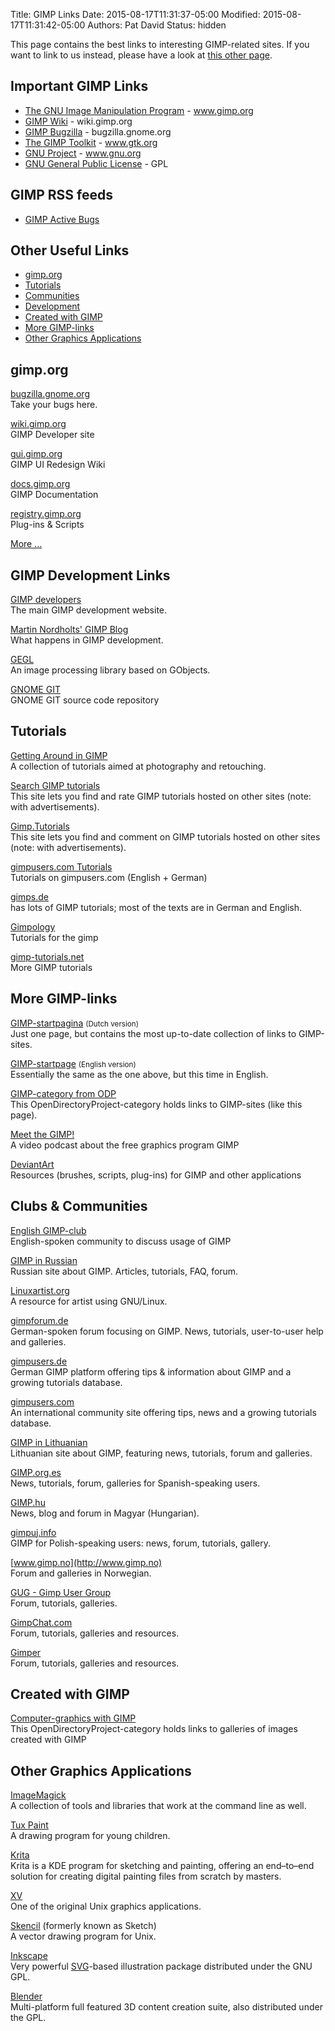 Title: GIMP Links
Date: 2015-08-17T11:31:37-05:00
Modified: 2015-08-17T11:31:42-05:00
Authors: Pat David
Status: hidden


This page contains the best links to interesting GIMP-related sites. If you want to link to us instead, please have a look at [this other page](/about/linking.html).

## Important GIMP Links

*   [The GNU Image Manipulation Program](//www.gimp.org/) - www.gimp.org
*   [GIMP Wiki](http://wiki.gimp.org/) - wiki.gimp.org
*   [GIMP Bugzilla](https://bugzilla.gnome.org/) - bugzilla.gnome.org
*   [The GIMP Toolkit](http://www.gtk.org/) - www.gtk.org
*   [GNU Project](http://www.gnu.org/) - www.gnu.org
*   [GNU General Public License](/about/COPYING) - GPL

## GIMP RSS feeds

*   [GIMP Active Bugs](https://bugzilla.gnome.org/buglist.cgi?bug_file_loc_type=substring&bug_status=UNCONFIRMED&bug_status=NEW&bug_status=ASSIGNED&bug_status=NEEDINFO&bug_status=REOPENED&bug_status=RESOLVED&bug_status=VERIFIED&bug_status=CLOSED&changedin=7&chfieldto=Now&product=GIMP&query_format=advanced&title=Bug%20List:%20GIMP%20-%20Current%20Bug%20Week&ctype=atom)

## Other Useful Links

*   [gimp.org](#org)
*   [Tutorials](#tuts)
*   [Communities](#clubs)
*   [Development](#development)
*   [Created with GIMP](#created)
*   [More GIMP-links](#more)
*   [Other Graphics Applications](#other)

## <a name="org"></a>gimp.org

[bugzilla.gnome.org](https://bugzilla.gnome.org)  
 Take your bugs here.

[wiki.gimp.org](http://wiki.gimp.org)  
 GIMP Developer site

[gui.gimp.org](http://gui.gimp.org "GIMP Usability")  
 GIMP UI Redesign Wiki

[docs.gimp.org](http://docs.gimp.org)  
 GIMP Documentation

[registry.gimp.org](http://registry.gimp.org)  
 Plug-ins & Scripts

[More ...](org.html)

## <a name="development"></a>GIMP Development Links

[GIMP developers](http://wiki.gimp.org)  
 The main GIMP development website.

[Martin Nordholts' GIMP Blog](http://www.chromecode.com/)  
 What happens in GIMP development.

[GEGL](http://www.gegl.org/)  
 An image processing library based on GObjects.

[GNOME GIT](https://git.gnome.org/)  
 GNOME GIT source code repository

## <a name="tuts"></a>Tutorials

[Getting Around in GIMP](http://blog.patdavid.net/p/getting-around-in-gimp.html)  
 A collection of tutorials aimed at photography and retouching.

[Search GIMP tutorials](http://www.pixel2life.com/tutorials/gimp/)  
 This site lets you find and rate GIMP tutorials hosted on other sites (note: with advertisements).

[Gimp.Tutorials](http://www.ghuj.com/)  
 This site lets you find and comment on GIMP tutorials hosted on other sites (note: with advertisements).

[gimpusers.com Tutorials](http://www.gimpusers.com/tutorials.php)  
 Tutorials on gimpusers.com (English + German)

[gimps.de](http://gimps.de/)  
 has lots of GIMP tutorials; most of the texts are in German and English.

[Gimpology](http://gimpology.com/)  
 Tutorials for the gimp

[gimp-tutorials.net](http://gimp-tutorials.net/)  
 More GIMP tutorials

## <a name="more"></a>More GIMP-links

[GIMP-startpagina](http://gimp.startpagina.nl) <small>(Dutch version)</small>  
 Just one page, but contains the most up-to-date collection of links to GIMP-sites.

[GIMP-startpage](http://gimp.start4all.com) <small>(English version)</small>  
 Essentially the same as the one above, but this time in English.

[GIMP-category from ODP](http://www.dmoz.org/Computers/Software/Graphics/Image_Editing/The_GIMP/)  
 This OpenDirectoryProject-category holds links to GIMP-sites (like this page).

[Meet the GIMP!](http://meetthegimp.org)  
 A video podcast about the free graphics program GIMP

[DeviantArt](http://www.deviantart.com/resources/applications/)  
 Resources (brushes, scripts, plug-ins) for GIMP and other applications

## <a name="clubs"></a>Clubs & Communities

[English GIMP-club](http://tech.groups.yahoo.com/group/thegimp2/)  
 English-spoken community to discuss usage of GIMP

[GIMP in Russian](http://www.gimp.ru)  
 Russian site about GIMP. Articles, tutorials, FAQ, forum.

[Linuxartist.org](http://www.linuxartist.org)  
 A resource for artist using GNU/Linux.

[gimpforum.de](http://www.gimpforum.de/)  
 German-spoken forum focusing on GIMP. News, tutorials, user-to-user help and galleries.

[gimpusers.de](http://www.gimpusers.de/)  
 German GIMP platform offering tips & information about GIMP and a growing tutorials database.

[gimpusers.com](http://www.gimpusers.com/)  
 An international community site offering tips, news and a growing tutorials database.

[GIMP in Lithuanian](http://gimp.akl.lt/)  
 Lithuanian site about GIMP, featuring news, tutorials, forum and galleries.

[GIMP.org.es](//www.gimp.org.es)  
 News, tutorials, forum, galleries for Spanish-speaking users.

[GIMP.hu](http://www.gimp.hu)  
 News, blog and forum in Magyar (Hungarian).

[gimpuj.info](http://www.gimpuj.info/)  
 GIMP for Polish-speaking users: news, forum, tutorials, gallery.

[www.gimp.no](http://www.gimp.no)  
 Forum and galleries in Norwegian.

[GUG - Gimp User Group](http://gug.criticalhit.dk/)  
 Forum, tutorials, galleries.

[GimpChat.com](http://gimpchat.com/)  
 Forum, tutorials, galleries and resources.

[Gimper](http://gimper.net/)  
 Forum, tutorials, galleries and resources.

## <a name="created"></a>Created with GIMP

[Computer-graphics with GIMP](http://www.dmoz.org/Arts/Visual_Arts/Computer_Graphics/The_GIMP/)  
 This OpenDirectoryProject-category holds links to galleries of images created with GIMP

## <a name="other"></a>Other Graphics Applications

[ImageMagick](http://www.imagemagick.org/)  
 A collection of tools and libraries that work at the command line as well.

[Tux Paint](http://www.tuxpaint.org/)  
 A drawing program for young children.

[Krita](http://www.krita.org/)  
 Krita is a KDE program for sketching and painting, offering an end–to–end solution for creating digital painting files from scratch by masters.

[XV](http://www.trilon.com/xv/)  
 One of the original Unix graphics applications.

[Skencil](http://www.skencil.org/) (formerly known as Sketch)  
 A vector drawing program for Unix.

[Inkscape](http://www.inkscape.org/)  
 Very powerful [SVG](http://www.w3.org/Graphics/SVG/)-based illustration package distributed under the GNU GPL.

[Blender](http://www.blender.org/)  
 Multi-platform full featured 3D content creation suite, also distributed under the GPL.
